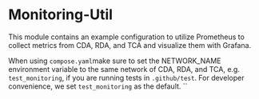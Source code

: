 # Monitoring-Util

This module contains an example configuration to utilize Prometheus to collect metrics from
CDA, RDA, and TCA and visualize them with Grafana.

When using `compose.yaml`make sure to set the NETWORK_NAME environment variable to the same network
of CDA, RDA, and TCA, e.g. `test_monitoring`, if you are running tests in `.github/test`.
For developer convenience, we set `test_monitoring` as the default.
``
